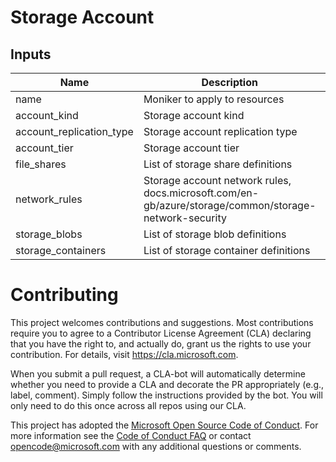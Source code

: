 # Storage Account

<!-- BEGINNING OF PRE-COMMIT-TERRAFORM DOCS HOOK -->
## Inputs

| Name | Description | Type | Default | Required |
|------|-------------|:----:|:-----:|:-----:|
| name | Moniker to apply to resources | string | n/a | yes |
| account\_kind | Storage account kind | string | `"StorageV2"` | no |
| account\_replication\_type | Storage account replication type | string | `"LRS"` | no |
| account\_tier | Storage account tier | string | `"Standard"` | no |
| file\_shares | List of storage share definitions | list(map(any)) | `[]` | no |
| network\_rules | Storage account network rules, docs.microsoft.com/en-gb/azure/storage/common/storage-network-security | object | `{ "bypass": [ "None" ], "default_action": "Allow", "ip_rules": [], "virtual_network_subnet_ids": [] }` | no |
| storage\_blobs | List of storage blob definitions | list(map(string)) | `[]` | no |
| storage\_containers | List of storage container definitions | list(map(string)) | `[]` | no |

<!-- END OF PRE-COMMIT-TERRAFORM DOCS HOOK -->


# Contributing

This project welcomes contributions and suggestions.  Most contributions require you to agree to a
Contributor License Agreement (CLA) declaring that you have the right to, and actually do, grant us
the rights to use your contribution. For details, visit https://cla.microsoft.com.

When you submit a pull request, a CLA-bot will automatically determine whether you need to provide
a CLA and decorate the PR appropriately (e.g., label, comment). Simply follow the instructions
provided by the bot. You will only need to do this once across all repos using our CLA.

This project has adopted the [Microsoft Open Source Code of Conduct](https://opensource.microsoft.com/codeofconduct/).
For more information see the [Code of Conduct FAQ](https://opensource.microsoft.com/codeofconduct/faq/) or
contact [opencode@microsoft.com](mailto:opencode@microsoft.com) with any additional questions or comments.

